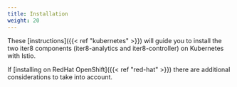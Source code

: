 ```yaml
---
title: Installation
weight: 20
---
```


These [instructions]({{< ref "kubernetes" >}}) will guide you to install the two iter8 components (iter8-analytics and iter8-controller) on Kubernetes with Istio.

If [installing on RedHat OpenShift]({{< ref "red-hat" >}}) there are additional considerations to take into account.